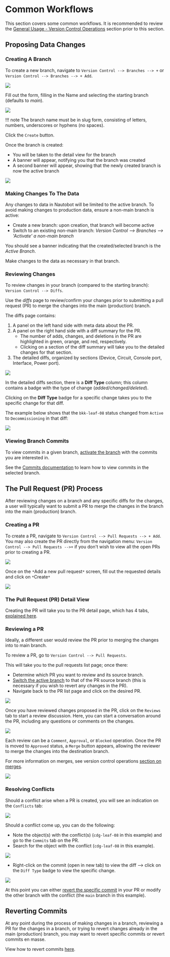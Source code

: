# Common Workflows

This section covers some common workflows. It is recommended to review the [General Usage - Version Control Operations](app_use_cases.md#general-usage-version-control-operations) section prior to this section.


## Proposing Data Changes

### Creating A Branch

To create a new branch, navigate to `Version Control --> Branches --> +` or `Version Control --> Branches --> + Add`.

![](../images/creating-a-branch.png)

Fill out the form, filling in the Name and selecting the starting branch (defaults to *main*).

![](../images/add-a-new-branch-form.png)

!!! note
    The branch name must be in slug form, consisting of letters, numbers, underscores or hyphens (no spaces).

Click the `Create` button.

Once the branch is created:

- You will be taken to the detail view for the branch
- A banner will appear, notifying you that the branch was created
- A second banner will appear, showing that the newly created branch is now the active branch

![](../images/branch-detail-page.png)

### Making Changes To The Data

Any changes to data in Nautobot will be limited to the active branch. To avoid making changes to production data, ensure a non-main branch is active:

- Create a new branch: upon creation, that branch will become active
- Switch to an existing non-main branch: *Version Control --> Branches --> 'Activate' a non-main branch*

[](../images/activate-non-main-branch.png)

You should see a banner indicating that the created/selected branch is the *Active Branch*.

[](../images/active-branch-banner.png)

Make changes to the data as necessary in that branch.

### Reviewing Changes

To review changes in your branch (compared to the starting branch): `Version Control --> Diffs`.

Use the *diffs* page to review/confirm your changes prior to submitting a pull request (PR) to merge the changes into the main (production) branch.

The diffs page contains:

1. A panel on the left hand side with meta data about the PR.
2. A panel on the right hand side with a diff summary for the PR.
    * The number of adds, changes, and deletions in the PR are highlighted in green, orange, and red, respectively.
    * Clicking on a section of the diff summary will take you to the detailed changes for that section.
3. The detailed diffs, organized by sections (Device, Circuit, Console port, Interface, Power port).

![](../images/diffs-from-starting-branch.png)

In the detailed diffs section, there is a **Diff Type** column; this column contains a badge with the type of change (*added/changed/deleted*).

Clicking on the **Diff Type** badge for a specific change takes you to the specific change for that diff.

The example below shows that the `bkk-leaf-08` status changed from `Active` to `Decommissioning` in that diff:

![](../images/diff-info-from-pr-detail-page.png)


### Viewing Branch Commits

To view commits in a given branch, [activate the branch](app_use_cases.md#switching-branches) with the commits you are interested in.

See the [Commits documentation](app_use_cases.md#commits) to learn how to view commits in the selected branch.

## The Pull Request (PR) Process

After reviewing changes on a branch and any specific diffs for the changes, a user will typically want to submit a PR to merge the changes in the branch into the main (production) branch.

### Creating a PR

To create a PR, navigate to `Version Control --> Pull Requests --> + Add`. You may also create the PR directly from the navigation menu: `Version Control --> Pull Requests -->+` if you don't wish to view all the open PRs prior to creating a PR.

![](../images/create-a-pr.png)

Once on the `*`Add a new pull request`*` screen, fill out the requested details and click on `*`Create`*`

![](../images/add-new-pr-page.png)

### The Pull Request (PR) Detail View

Creating the PR will take you to the PR detail page, which has 4 tabs, [explained here](app_use_cases.md#pull-request-view).

### Reviewing a PR

Ideally, a different user would review the PR prior to merging the changes into to main branch.

To review a PR, go to `Version Control --> Pull Requests`.

This will take you to the pull requests list page; once there:

- Determine which PR you want to review and its source branch.
- [Switch the active branch](app_use_cases.md#switching-branches) to that of the PR source branch (this is necessary if you wish to revert any changes in the PR).
- Navigate back to the PR list page and click on the desired PR.

![](../images/pr-list-page.png)

Once you have reviewed changes proposed in the PR, click on the `Reviews` tab to start a review discussion. Here, you can start a conversation around the PR, including any questions or comments on the changes.

![](../images/start-pr-review.png)

Each review can be a `Comment`, `Approval`, or `Blocked` operation. Once the PR is moved to `Approved` status, a `Merge` button appears, allowing the reviewer to merge the changes into the destination branch.

For more information on merges, see version control operations [section on merges](app_use_cases.md#merges).

![](../images/pr-review-conversation.png)

### Resolving Conflicts

Should a conflict arise when a PR is created, you will see an indication on the `Conflicts` tab:

![](../images/pr-with-conflict.png)

Should a conflict come up, you can do the following:

- Note the object(s) with the conflict(s) (`cdg-leaf-08` in this example) and go to the `Commits` tab on the PR.
- Search for the object with the conflict (`cdg-leaf-08` in this example).

![](../images/find-commit-w-conflict.png)

- Right-click on the commit (open in new tab) to view the diff --> click on the `Diff Type` badge to view the specific change.

![](../images/view-conflict.png)

At this point you can either [revert the specific commit](app_use_cases.md#reverting-a-commit) in your PR or modify the other branch with the conflict (the `main` branch in this example).


## Reverting Commits

At any point during the process of making changes in a branch, reviewing a PR for the changes in a branch, or trying to revert changes already in the main (production) branch, you may want to revert specific commits or revert commits en masse.

View how to revert commits [here](app_use_cases.md#reverting-a-commit).
